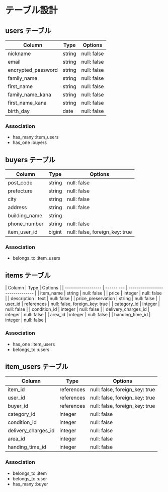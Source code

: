 <!-- # README

This README would normally document whatever steps are necessary to get the
application up and running.

Things you may want to cover:

* Ruby version

* System dependencies

* Configuration

* Database creation

* Database initialization

* How to run the test suite

* Services (job queues, cache servers, search engines, etc.)

* Deployment instructions

* ... -->


# テーブル設計

## users テーブル

| Column              | Type   | Options                             |
| ------------------- | ------ | ----------------------------------- |
| nickname            | string | null: false                         |
| email               | string | null: false                         |
| encrypted_password  | string | null: false                         |
| family_name         | string | null: false                         |
| first_name          | string | null: false                         |
| family_name_kana    | string | null: false                         |
| first_name_kana     | string | null: false                         |
| birth_day           | date   | null: false                         |

### Association

- has_many :item_users
- has_one :buyers


## buyers テーブル

| Column             | Type   | Options                         |
| ------------------ | ------ | ------------------------------- |
| post_code          | string | null: false                     |
| prefecture         | string | null: false                     |
| city               | string | null: false                     |
| address            | string | null: false                     |
| building_name      | string |                                 |
| phone_number       | string | null: false                     |
| item_user_id       | bigint | null: false, foreign_key: true  |


### Association

- belongs_to :item_users


## items テーブル

| Column              | Type       | Options                         |
| ------------------  | ------ --- | ------------------------------- |
| item_name           | string     | null: false                     |
| price               | integer    | null: false                     |
| description         | text       | null: false                     |
| price_preservation  | string     | null: false                     |
| user_id             | references | null: false, foreign_key: true  |
| category_id         | integer    | null: false                     |
| condition_id        | integer    | null: false                     |
| delivery_charges_id | integer    | null: false                     |
| area_id             | integer    | null: false                     |
| handing_time_id     | integer    | null: false                     |


### Association

- has_one :item_users
- belongs_to :users


## item_users テーブル

| Column              | Type       | Options                        |
| ------------------  | ---------- | ------------------------------ |
| item_id             | references | null: false, foreign_key: true |
| user_id             | references | null: false, foreign_key: true |
| buyer_id            | references | null: false, foreign_key: true |
| category_id         | integer    | null: false                     |
| condition_id        | integer    | null: false                     |
| delivery_charges_id | integer    | null: false                     |
| area_id             | integer    | null: false                     |
| handing_time_id     | integer    | null: false                     |


### Association

- belongs_to :item
- belongs_to :user
- has_many :buyer
